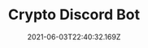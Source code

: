 ---
title: Crypto Discord Bot
date: "2021-06-03T22:40:32.169Z"
category: bot
tags: ['bot', 'python', 'discord.py']
image: './image.jpg'
github: 'https://github.com/lumamoto/crypto-discord-bot'
description: "Users can choose a cryptocurrency they want to track and get notified when the exchange rate is above or below user-specified thresholds. The bot also updates its status every 5 minutes to include the current exchange rate. "
---